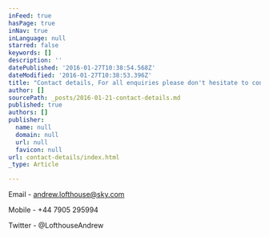 ```yaml
---
inFeed: true
hasPage: true
inNav: true
inLanguage: null
starred: false
keywords: []
description: ''
datePublished: '2016-01-27T10:38:54.568Z'
dateModified: '2016-01-27T10:38:53.396Z'
title: "Contact details, For all enquiries please don't hesitate to contact me on:"
author: []
sourcePath: _posts/2016-01-21-contact-details.md
published: true
authors: []
publisher:
  name: null
  domain: null
  url: null
  favicon: null
url: contact-details/index.html
_type: Article

---
```

Email - andrew.lofthouse@sky.com

Mobile - +44 7905 295994

Twitter - @LofthouseAndrew